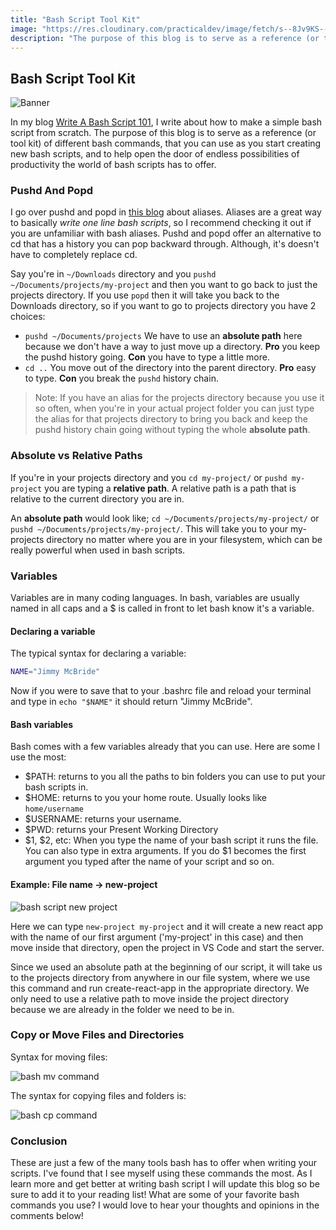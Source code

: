 ```yaml
---
title: "Bash Script Tool Kit"
image: "https://res.cloudinary.com/practicaldev/image/fetch/s--8Jv9KS----/c_imagga_scale,f_auto,fl_progressive,h_420,q_auto,w_1000/https://thepracticaldev.s3.amazonaws.com/i/4n4gq7l7gxosv6uqj9il.jpeg"
description: "The purpose of this blog is to serve as a reference (or tool kit) of different bash commands, that you can use as you start creating new bash scripts, and to help open the door of endless possibilities of productivity the world of bash scripts has to offer."
---
```


## Bash Script Tool Kit

![Banner](https://res.cloudinary.com/practicaldev/image/fetch/s--8Jv9KS----/c_imagga_scale,f_auto,fl_progressive,h_420,q_auto,w_1000/https://thepracticaldev.s3.amazonaws.com/i/4n4gq7l7gxosv6uqj9il.jpeg)

In my blog [Write A Bash Script 101](https://dev.to/jimmymcbride/write-a-bash-script-101-4n2p), I write about how to make a simple bash script from scratch. The purpose of this blog is to serve as a reference (or tool kit) of different bash commands, that you can use as you start creating new bash scripts, and to help open the door of endless possibilities of productivity the world of bash scripts has to offer.

### Pushd And Popd

I go over pushd and popd in [this blog](https://dev.to/jimmymcbride/bash-alias-2og6) about aliases. Aliases are a great way to basically _write one line bash scripts_, so I recommend checking it out if you are unfamiliar with bash aliases. Pushd and popd offer an alternative to cd that has a history you can pop backward through. Although, it's doesn't have to completely replace cd.

Say you're in `~/Downloads` directory and you `pushd ~/Documents/projects/my-project` and then you want to go back to just the projects directory. If you use `popd` then it will take you back to the Downloads directory, so if you want to go to projects directory you have 2 choices:

- `pushd ~/Documents/projects` We have to use an **absolute path** here because we don't have a way to just move up a directory. **Pro** you keep the pushd history going. **Con** you have to type a little more.
- `cd ..` You move out of the directory into the parent directory. **Pro** easy to type. **Con** you break the `pushd` history chain.

> Note: If you have an alias for the projects directory because you use it so often, when you're in your actual project folder you can just type the alias for that projects directory to bring you back and keep the pushd history chain going without typing the whole **absolute path**.

### Absolute vs Relative Paths

If you're in your projects directory and you `cd my-project/` or `pushd my-project` you are typing a **relative path**. A relative path is a path that is relative to the current directory you are in.

An **absolute path** would look like; `cd ~/Documents/projects/my-project/` or `pushd ~/Documents/projects/my-project/`. This will take you to your my-projects directory no matter where you are in your filesystem, which can be really powerful when used in bash scripts.

### Variables

Variables are in many coding languages. In bash, variables are usually named in all caps and a \$ is called in front to let bash know it's a variable.

#### Declaring a variable

The typical syntax for declaring a variable:

```bash
NAME="Jimmy McBride"
```

Now if you were to save that to your .bashrc file and reload your terminal and type in `echo "$NAME"` it should return "Jimmy McBride".

#### Bash variables

Bash comes with a few variables already that you can use. Here are some I use the most:

- \$PATH: returns to you all the paths to bin folders you can use to put your bash scripts in.
- \$HOME: returns to you your home route. Usually looks like `home/username`
- \$USERNAME: returns your username.
- \$PWD: returns your Present Working Directory
- $1, $2, etc: When you type the name of your bash script it runs the file. You can also type in extra arguments. If you do \$1 becomes the first argument you typed after the name of your script and so on.

#### Example: File name -> new-project

![bash script new project](https://i.imgur.com/47kwBGg.png)

Here we can type `new-project my-project` and it will create a new react app with the name of our first argument ('my-project' in this case) and then move inside that directory, open the project in VS Code and start the server.

Since we used an absolute path at the beginning of our script, it will take us to the projects directory from anywhere in our file system, where we use this command and run create-react-app in the appropriate directory. We only need to use a relative path to move inside the project directory because we are already in the folder we need to be in.

### Copy or Move Files and Directories

Syntax for moving files:

![bash mv command](https://i.imgur.com/P7RxNd5.png)

The syntax for copying files and folders is:

![bash cp command](https://i.imgur.com/bZkDtr5.png)

### Conclusion

These are just a few of the many tools bash has to offer when writing your scripts. I've found that I see myself using these commands the most. As I learn more and get better at writing bash script I will update this blog so be sure to add it to your reading list! What are some of your favorite bash commands you use? I would love to hear your thoughts and opinions in the comments below!
